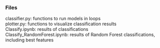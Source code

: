 ### Files
classifier.py: functions to run models in loops  
plotter.py: functions to visualize classification results  
Classify.ipynb: results of classifications  
Classify_RandomForest.ipynb: results of Random Forest classifications, including best features
